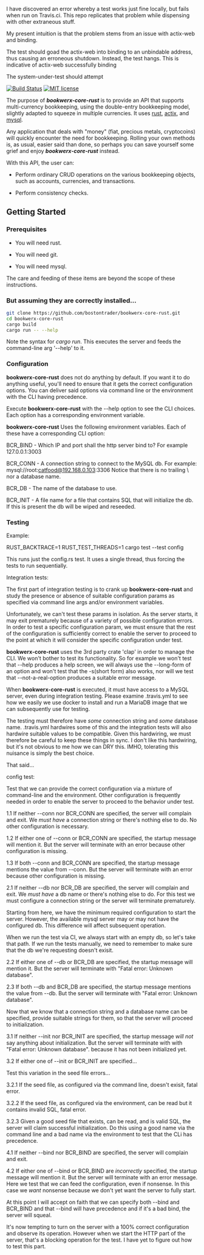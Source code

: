 I have discovered an error whereby a test works just fine locally, but fails when run on Travis.ci.  This repo replicates that problem while dispensing with other extraneous stuff.

My present intuition is that the problem stems from an issue with actix-web and binding.

The test should goad the actix-web into binding to an unbindable address, thus causing an erroneous shutdown.  Instead, the test hangs.  This is indicative of actix-web successfully binding

The system-under-test should attempt 

[![Build Status](https://travis-ci.org/bostontrader/bookwerx-core-rust.png?branch=master)](https://travis-ci.org/bostontrader/bookwerx-core-rust)
[![MIT license](http://img.shields.io/badge/license-MIT-brightgreen.svg)](http:/urce.org/licenses/MIT)

The purpose of ***bookwerx-core-rust*** is to provide an API that supports multi-currency
 bookkeeping, using the double-entry bookkeeping model, slightly adapted to squeeze 
 in multiple currencies.  It uses [rust](https://www.rust-lang.org), [actix](https://actix.rs), and [mysql](https://www.mysql.com).

Any application that deals with "money" (fiat, precious metals, cryptocoins) will
quickly encounter the need for bookkeeping.  Rolling your own methods is, as usual,
 easier said than done, so perhaps you can save yourself some grief and enjoy ***bookwerx-core-rust*** instead.

With this API, the user can:

* Perform ordinary CRUD operations on the various bookkeeping objects,
such as accounts, currencies, and transactions.

* Perform consistency checks.


## Getting Started

### Prerequisites

* You will need rust.

* You will need git.

* You will need mysql.


The care and feeding of these items are beyond the scope of these instructions.

### But assuming they are correctly installed...

```bash
git clone https://github.com/bostontrader/bookwerx-core-rust.git
cd bookwerx-core-rust
cargo build
cargo run -- --help
```

Note the syntax for *cargo run*.  This executes the server and feeds the command-line arg '--help' to it.


### Configuration

**bookwerx-core-rust** does not do anything by default.  If you want it to do anything useful, you'll need to ensure that it gets the correct configuration options.  You can deliver said options via command line or the environment with the CLI having precedence.

Execute **bookwerx-core-rust** with the --help option to see the CLI choices.  Each option has a corresponding environment variable.

**bookwerx-core-rust** Uses the following environment variables.  Each of these have a corresponding CLI option:

BCR_BIND - Which IP and port shall the http server bind to? For example 127.0.0.1:3003

BCR_CONN - A connection string to connect to the MySQL db.  For example: mysql://root:catfood@192.168.0.103:3306
Notice that there is no trailing \ nor a database name.

BCR_DB - The name of the database to use.

BCR_INIT - A file name for a file that contains SQL that will initialize the db.  If this is present the db will be wiped and reseeded.


### Testing

Example:

RUST_BACKTRACE=1 RUST_TEST_THREADS=1 cargo test --test config

This runs just the config.rs test.  It uses a single thread, thus forcing the tests to run sequentially.


Integration tests:

The first part of integration testing is to crank up **bookwerx-core-rust** and study the presence or absence of suitable configuration params as specified via command line args and/or environment variables.

Unfortunately, we can't test these params in isolation.  As the server starts, it may exit prematurely because of a variety of possible configuration errors.  In order to test a specific configuration param, we must ensure that the rest of the configuration is sufficiently correct to enable the server to proceed to the point at which it will consider the specific configuration under test.

**bookwerx-core-rust** uses the 3rd party crate 'clap' in order to manage the CLI.  We won't bother to test its functionality.  So for example we won't test that --help produces a help screen, we will always use the --long-form of an option and won't test that the -s(short form) also works, nor will we test that --not-a-real-option produces a suitable error message.

When **bookwerx-core-rust** is executed, it must have access to a MySQL server, even during integration testing.  Please examine .travis.yml to see how we easily we use docker to install and run a MariaDB image that we can subsequently use for testing.
  
The testing must therefore have _some_ connection string and _some_ database name.  .travis.yml hardwires some of this and the integration tests will also hardwire suitable values to be compatible.  Given this hardwiring, we must therefore be careful to keep these things in sync.  I don't like this hardwiring, but it's not obvious to me how we can DRY this.  IMHO, tolerating this nuisance is simply the best choice.

That said...

config test:

Test that we can provide the correct configuration via a mixture of command-line and the environment.  Other configuration is frequently needed in order to enable the server to proceed to the behavior under test.


1.1 If neither --conn nor BCR_CONN are specified, the server will complain and exit.  We _must have_ a connection string or there's nothing else to do.  No other configuration is necessary.

1.2 If either one of --conn or BCR_CONN are specified, the startup message will mention it.  But the server will terminate with an error because other configuration is missing.

1.3 If both --conn and BCR_CONN are specified, the startup message mentions the value from --conn.  But the server will terminate with an error because other configuration is missing.


2.1 If neither --db nor BCR_DB are specified, the server will complain and exit.  We _must have_ a db name or there's nothing else to do.  For this test we must configure a connection string or the server will terminate prematurely.

Starting from here, we have the minimum required configuration to start the server.  However, the available mysql server may or may not have the configured db.  This difference will affect subsequent operation.

When we run the test via CI, we always start with an empty db, so let's take that path.  If we run the tests manually, we need to remember to make sure that the db we're requesting doesn't exisit.

2.2 If either one of --db or BCR_DB are specified, the startup message will mention it.  But the server will terminate with "Fatal error: Unknown database".

2.3 If both --db and BCR_DB are specified, the startup message mentions the value from --db.  But the server will terminate with "Fatal error: Unknown database".


Now that we know that a connection string and a database name can be specified, provide suitable strings for them, so that the server will proceed to initialization.
 
3.1 If neither --init nor BCR_INIT are specified, the startup message _will not_ say anything about initialization.  But the server will terminate with with "Fatal error: Unknown database". because it has not been initialized yet.

3.2 If either one of --init or BCR_INIT are specified...

Test this variation in the seed file errors...
  
3.2.1 If the seed file, as configured via the command line, doesn't exisit, fatal error.

3.2.2 If the seed file, as configured via the environment, can be read but it contains invalid SQL, fatal error.

3.2.3 Given a good seed file that exists, can be read, and is valid SQL, the server will claim successful initialization.  Do this using a good name via the command line and a bad name via the environment to test that the CLi has precedence.

4.1 If neither --bind nor BCR_BIND are specified, the server will complain and exit.  

4.2 If either one of --bind or BCR_BIND are _incorrectly_ specified, the startup message will mention it.  But the server will terminate with an error message.  Here we test that we can feed the configuration, even if nonsense.  In this case we _want_ nonsense because we don't yet want the server to fully start.


At this point I will accept on faith that we can specify both --bind and BCR_BIND and that --bind will have precedence and if it's a bad bind, the server will squeal.

It's now tempting to turn on the server with a 100% correct configuration and observe its operation.  However when we start the HTTP part of the server, that's a blocking operation for the test.  I have yet to figure out how to test this part.
